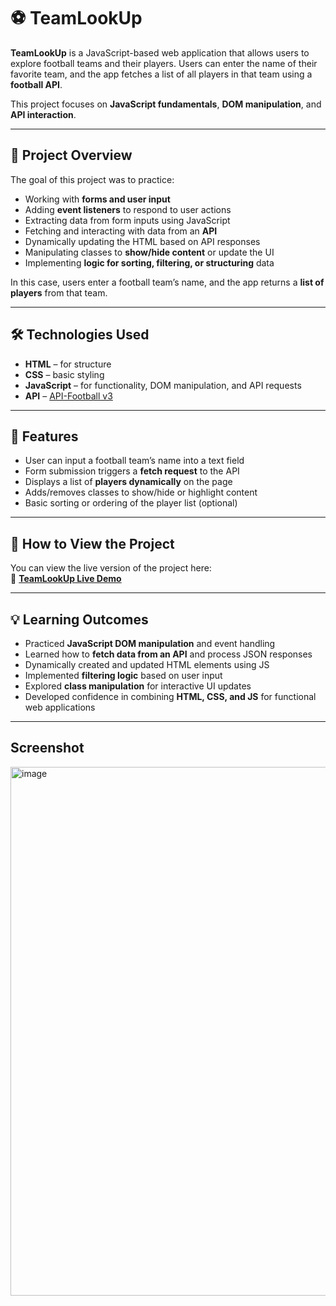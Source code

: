 # ⚽ TeamLookUp

**TeamLookUp** is a JavaScript-based web application that allows users to explore football teams and their players. Users can enter the name of their favorite team, and the app fetches a list of all players in that team using a **football API**.  

This project focuses on **JavaScript fundamentals**, **DOM manipulation**, and **API interaction**.

---

## 🧩 Project Overview

The goal of this project was to practice:

- Working with **forms and user input**  
- Adding **event listeners** to respond to user actions  
- Extracting data from form inputs using JavaScript  
- Fetching and interacting with data from an **API**  
- Dynamically updating the HTML based on API responses  
- Manipulating classes to **show/hide content** or update the UI  
- Implementing **logic for sorting, filtering, or structuring** data

In this case, users enter a football team’s name, and the app returns a **list of players** from that team.

---

## 🛠️ Technologies Used

- **HTML** – for structure  
- **CSS** – basic styling  
- **JavaScript** – for functionality, DOM manipulation, and API requests  
- **API** – [API-Football v3](https://www.api-football.com/documentation-v3)  

---

## 🎯 Features

- User can input a football team’s name into a text field  
- Form submission triggers a **fetch request** to the API  
- Displays a list of **players dynamically** on the page  
- Adds/removes classes to show/hide or highlight content  
- Basic sorting or ordering of the player list (optional)  

---

## 🚀 How to View the Project

You can view the live version of the project here:  
🔗 **[TeamLookUp Live Demo](https://yashmagane.github.io/TeamLookUp/)**

---

## 💡 Learning Outcomes

- Practiced **JavaScript DOM manipulation** and event handling  
- Learned how to **fetch data from an API** and process JSON responses  
- Dynamically created and updated HTML elements using JS  
- Implemented **filtering logic** based on user input  
- Explored **class manipulation** for interactive UI updates  
- Developed confidence in combining **HTML, CSS, and JS** for functional web applications  

---

## Screenshot

<img width="1428" height="846" alt="image" src="https://github.com/user-attachments/assets/eae61fa4-2f8c-4e66-8f0d-e3bcdc9dc129" />


